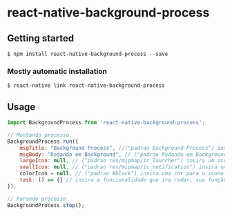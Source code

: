 # react-native-background-process

## Getting started

`$ npm install react-native-background-process --save`

### Mostly automatic installation

`$ react-native link react-native-background-process`

## Usage
```javascript
import BackgroundProcess from 'react-native-background-process';

// Montando processo.
BackgroundProcess.run({
    msgTitle: "Background Process", //("padrao Background Process") insira o titulo da notificacao  
    msgBody: "Rodando em Background", // ("padrao Rodando em Background") insira o corpo da notificacao
    largeIcon: null, // ("padrao res/mipmap/ic_launcher") insira um icone grande para subustituir o icone padrao do app 
    smallIcon: null, // ("padrao res/mipmap/ic_notification") insira um icone pequeno para subustituir o icone padrao do app
    colorIcon = null, // ("padrao #black") insira uma cor para o icone pequeno 
    task: () => {} // insira a funcionalidade que ira rodar, sua função terá o tempo de 5 segundos para concluir e reiniciar.
});

// Parando processo
BackgroundProcess.stop();
```
